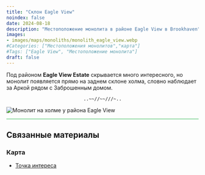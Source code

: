 ```yaml
---
title: "Склон Eagle View"
noindex: false
date: 2024-08-18
description: "Местоположение монолита в районе Eagle View в Brookhaven"
images:
- images/maps/monoliths/monolith_eagle_view.webp
#Categories: ["Местоположения монолитов","карта"]
#Tags: ["Eagle View", "Местоположение монолита"]
draft: false
--- 
```


Под районом **Eagle View Estate** скрывается много интересного, но монолит появляется прямо на заднем склоне холма, словно наблюдает за Аркой рядом с Заброшенным домом.  

<center><span class="copy-to-clipboard" style="align: center"><code class="copy-to-clipboard-code" data-code="..~~//~~///~..">..~~//~~///~..</code></span></center>

![Монолит на холме у района Eagle View](/images/maps/monoliths/monolith_eagle_view.webp?width=400px)

<hr style="background-color: #28b44c" size=8>

## Связанные материалы

### Карта

- [Точка интереса](/map/poi/portal/)
